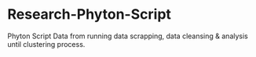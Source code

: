 # Research-Phyton-Script
Phyton Script Data from running data scrapping, data cleansing &amp; analysis until clustering process.
